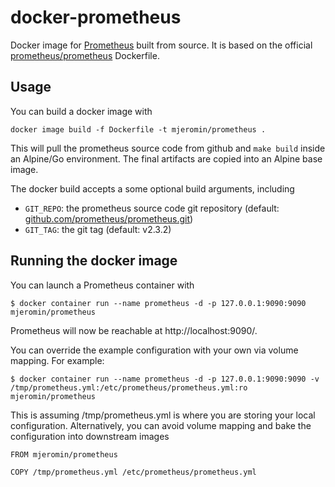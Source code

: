 # docker-prometheus
Docker image for [Prometheus](https://prometheus.io) built from source. It is based on the official [prometheus/prometheus](https://github.com/prometheus/prometheus) Dockerfile.

## Usage
You can build a docker image with
```
docker image build -f Dockerfile -t mjeromin/prometheus .
```

This will pull the prometheus source code from github and `make build` inside an Alpine/Go environment. The final artifacts are copied into an Alpine base image.

The docker build accepts a some optional build arguments, including
* `GIT_REPO`: the prometheus source code git repository (default: [github.com/prometheus/prometheus.git](https://github.com/prometheus/prometheus.git))
* `GIT_TAG`: the git tag (default: v2.3.2)

## Running the docker image
You can launch a Prometheus container with
```
$ docker container run --name prometheus -d -p 127.0.0.1:9090:9090 mjeromin/prometheus
```

Prometheus will now be reachable at http://localhost:9090/.

You can override the example configuration with your own via volume mapping. For example:
```
$ docker container run --name prometheus -d -p 127.0.0.1:9090:9090 -v /tmp/prometheus.yml:/etc/prometheus/prometheus.yml:ro mjeromin/prometheus
```

This is assuming /tmp/prometheus.yml is where you are storing your local configuration. Alternatively, you can avoid volume mapping and bake the configuration into downstream images
```
FROM mjeromin/prometheus

COPY /tmp/prometheus.yml /etc/prometheus/prometheus.yml
```
